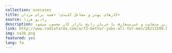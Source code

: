 ```yaml
---
collection: usecases
title: کارهای بهتر و مشاغل کلیدی؛ «همه برای مردان»
source: رادیو فردا 
description: برای بسیاری از ایرانی‌ها تجسم اینکه یک زن مدیر یک شرکت بزرگ یا یک دستگاه مهم باشد سخت است. این تصور عمومی که شغل‌های کلیدی باید در اختیار مردان باشد در فیلم‌ها و سریال‌های ایرانی‌ که تولید صداوسیمای جمهوری اسلامی ایران است نیز بازتاب دارد و نمایش حضور یک زن در راس یک سازمان، ارائه یک تصویر متفاوت و غیرمتعارف با جریان رایج بازار کار محسوب می‌شود.
link: http://www.radiofarda.com/a/f3-better-jobs-all-for-men/28211599.html
img: na3b.png
featured: yes
lang: fa
---
```

